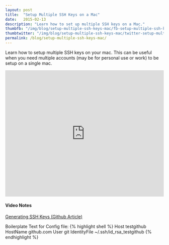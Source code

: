 ```yaml
---
layout: post
title:  "Setup Multiple SSH Keys on a Mac"
date:   2015-02-13
description: "Learn how to set up multiple SSH keys on a Mac."
thumbfb: "/img/blog/setup-multiple-ssh-keys-mac/fb-setup-multiple-ssh-keys-mac.jpg"
thumbtwitter: "/img/blog/setup-multiple-ssh-keys-mac/twitter-setup-multiple-ssh-keys-mac.jpg"
permalink: /blog/setup-multiple-ssh-keys-mac/
---
```


Learn how to setup multiple SSH keys on your mac. This can be useful when you need multiple accounts (may be for personal use or work) to be setup on a single mac.

<p>
	<iframe width="100%" height="400" src="https://www.youtube.com/embed/9u4QPEMFK4A?rel=0&amp;showinfo=0" frameborder="0" allowfullscreen></iframe>
</p>

#### Video Notes

[Generating SSH Keys (Github Article)][generating-ssh-keys]

Boilerplate Text for Config file:
{% highlight shell %}
Host testgithub
 HostName github.com
 User git
 IdentityFile ~/.ssh/id_rsa_testgithub
{% endhighlight %}

[generating-ssh-keys]: https://help.github.com/articles/generating-an-ssh-key/

